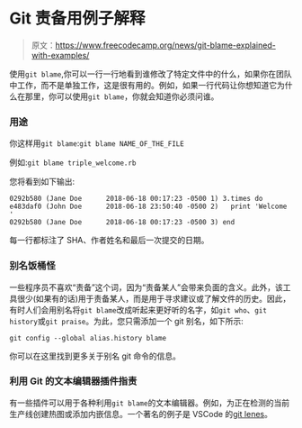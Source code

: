# Git 责备用例子解释

> 原文：<https://www.freecodecamp.org/news/git-blame-explained-with-examples/>

使用`git blame`,你可以一行一行地看到谁修改了特定文件中的什么，如果你在团队中工作，而不是单独工作，这是很有用的。例如，如果一行代码让你想知道它为什么在那里，你可以使用`git blame`，你就会知道你必须问谁。

### **用途**

你这样用`git blame`:`git blame NAME_OF_THE_FILE`

例如:`git blame triple_welcome.rb`

您将看到如下输出:

```
0292b580 (Jane Doe      2018-06-18 00:17:23 -0500 1) 3.times do
e483daf0 (John Doe      2018-06-18 23:50:40 -0500 2)   print 'Welcome '
0292b580 (Jane Doe      2018-06-18 00:17:23 -0500 3) end
```

每一行都标注了 SHA、作者姓名和最后一次提交的日期。

### **别名饭桶怪**

一些程序员不喜欢“责备”这个词，因为“责备某人”会带来负面的含义。此外，该工具很少(如果有的话)用于责备某人，而是用于寻求建议或了解文件的历史。因此，有时人们会用别名将`git blame`改成听起来更好听的名字，如`git who`、`git history`或`git praise`。为此，您只需添加一个 git 别名，如下所示:

`git config --global alias.history blame`

你可以在这里找到更多关于别名 git 命令的信息。

### **利用 Git 的文本编辑器插件指责**

有一些插件可以用于各种利用`git blame`的文本编辑器。例如，为正在检测的当前生产线创建热图或添加内嵌信息。一个著名的例子是 VSCode 的[git lenes](https://gitlens.amod.io/)。